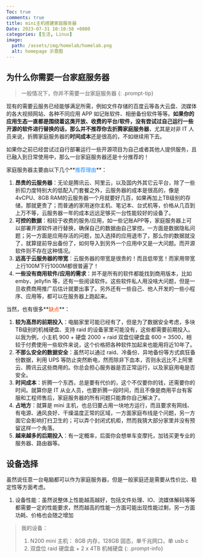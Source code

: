 ```yaml
---
Toc: true
comments: true
title: mini主机搭建家庭服务器
Date: 2023-07-31 10:10:58 +0800
categories: [生活, Linux]
image:
  path: /assets/img/homelab/homelab.png
  alt: homepage 示意图
---
```


## 为什么你需要一台家庭服务器

> 一般情况下，你并不需要一台家庭服务器
{: .prompt-tip}

现有的需要云服务已经能够满足所需，例如文件存储的百度云等各大云盘、流媒体的各大视频网站、各种不同应用 APP 如记账软件、相册备份软件等等。**如果你的应用生态一直都是围绕着这类开放、收费的平台/软件，没有尝试过自己运行一些开源的软件进行替换的话，那么并不推荐你去折腾家庭服务器**，尤其是对非 IT 人员来说，折腾家庭服务器的**时间成本**还是很高的，不如继续用下去。

如果你之前已经尝试过自行部署运行一些开源项目为自己或者其他人提供服务，且已融入到日常使用中，那么一台家庭服务器还是十分推荐的！

家庭服务器主要由以下几个**<font color=dodgerblue>推荐理由</font>**：
1. **昂贵的云服务器**：无论是腾讯云、阿里云，以及国内外其它云平台，除了一些折扣力度特别大的低配入门套餐之外，云服务器的成本是很高的，像是4vCPU、8GB RAM的云服务器一个月就要好几百，如果再加上TB级别的存储，那就更贵了；而普通的家用迷你主机、笔记本、台式机等，价格从几百到上万不等，云服务器一年的成本远远足够买一台性能较好的设备了。
2. **可控的数据**：相较于收费的服务/应用，如一些记账APP等，家庭服务器上可以部署开源软件进行替换，确保自己的数据由自己掌控。一方面是数据隐私问题；另一方面是应用存活的问题，加入选择的应用退市了，那么你的数据就没了，就算提前导出备份了，如何导入到另外一个应用中又是一大问题。而开源软件则不存在这种情况。
3. **远高于云服务器的带宽**：云服务器的带宽是很贵的！而且低带宽！而家用带宽上行100M下行1000M都很普遍了！
4. **一些没有商用软件/应用的需求**：并不是所有的软件都能找到商用版本，比如 emby、jellyfin 等，还有一些阅读软件。这些软件私人用没啥大问题，但是一旦收费商用推广后估计就要出事了。另外还有一些自己、他人开发的一些小程序、应用等，都可以在服务器上跑起来。

当然，也有很多**<font color=orangered>缺点</font>**：
1. **较为高昂的前期投入**：电脑家里可能已经有了，但是为了数据安全考虑，多块TB级别的机械硬盘、支持 raid 的设备家里可能没有，这些都需要前期投入。以我为例，小主机 900 + 硬盘 2000 + raid 双盘位硬盘盒 600 = 3500，相较于付费使用一些软件来说，这个价格把各种软件加起来也能用将近10年了。
2. **不那么安全的数据安全**：虽然可以通过 raid、冷备份、异地备份等方式疯狂备份数据，利用 UPS 等防止突然断电，然而除非下血本，否则永远比不上阿里云、腾讯云这些商用的。你总会担心服务器是否正常运行，以及家庭用电是否安全。
3. **时间成本**：折腾一个东西，总是要有代价的，这个不仅要你的钱，还需要你的时间。就算你是 IT 从业人员，也要折腾一段时间，而且不像是商用平台有客服和工程师售后，家庭服务器的所有问题只能靠你自己解决了。
4. **占地方**：就算是 mini 主机，也总归要占用一块地方运行，而且要求有网线、有电源、通风良好、干燥温度正常的区域，一方面家庭布线是个问题，另一方面它会影响打扫卫生的；可以弄个封闭式机柜，然而我猜大部分家里并没有预留这样一个角落。
5. **越来越多的后期投入**：有一定概率，后面你会想单车变摩托，加钱买更专业的服务器、路由器等。

## 设备选择

虽然说任意一台电脑都可以作为家庭服务器，但是一般家庭还是需要从性价比、稳定性等方面考虑。

1. 设备性能：虽然说整体上性能越高越好，包括文件处理、IO、流媒体解码等等都需要一定的性能要求，然而越高的性能一方面可能出现性能过剩，另一方面功耗、价格也会随之增加

> 我的设备：
> 1. N200 mini 主机： 8GB 内存，128GB 固态，单千兆网口，单 usb c
> 2. 双盘位 raid 硬盘盒 + 2 x 4TB 机械硬盘
{: .prompt-info}
